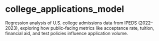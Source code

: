 # college_applications_model
Regression analysis of U.S. college admissions data from IPEDS (2022–2023), exploring how public-facing metrics like acceptance rate, tuition, financial aid, and test policies influence application volume.
